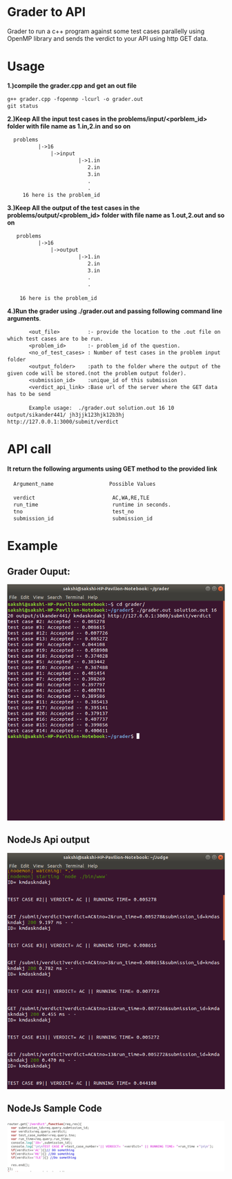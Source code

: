 # Grader to API
Grader to run a c++ program against some test cases parallelly using OpenMP library  and sends the verdict to your API using http GET data.

# Usage
  **1.)compile the grader.cpp and get an out file**
  
    g++ grader.cpp -fopenmp -lcurl -o grader.out
    git status
    
  **2.)Keep All the input test cases in the problems/input/<porblem_id> folder with file name as 1.in,2.in and so on**
  
      problems
              |->16   
                  |->input
                           |->1.in
                              2.in
                              3.in
                              .
                              .
         16 here is the problem_id
          
  **3.)Keep All the output of the test cases in the problems/output/<problem_id> folder with file name as 1.out,2.out and so on**
  
       problems
              |->16       
                  |->output
                           |->1.in
                              2.in
                              3.in
                              .
                              .
                              
        16 here is the problem_id
   
   
   **4.)Run the grader using ./grader.out and passing following command line arguments**.
   
           <out_file>         :- provide the location to the .out file on which test cases are to be run.
           <problem_id>       :- problem_id of the question.
           <no_of_test_cases> : Number of test cases in the problem input folder
           <output_folder>    :path to the folder where the output of the given code will be stored.(not the problem output folder).
           <submission_id>    :unique_id of this submission
           <verdict_api_link> :Base url of the server where the GET data has to be send
           
           Example usage:  ./grader.out solution.out 16 10 output/sikander441/ jh3jjk123hjk12b3hj http://127.0.0.1:3000/submit/verdict
           
  # API call    
  #### It return the following arguments using GET method to the provided link 
      Argument_name                  Possible Values
      
      verdict                         AC,WA,RE,TLE
      run_time                        runtime in seconds.
      tno                             test_no
      submission_id                   submission_id
      
      
   # Example
   
   ## Grader Ouput:
   ![Grader output](/screenshots/Grader.png)
   
   ## NodeJs Api output
   ![node_output](/screenshots/NodeJs_APi.png)
   
   ## NodeJs Sample Code
   ![node_output](/screenshots/Node_js_code.png)

   
   
   

